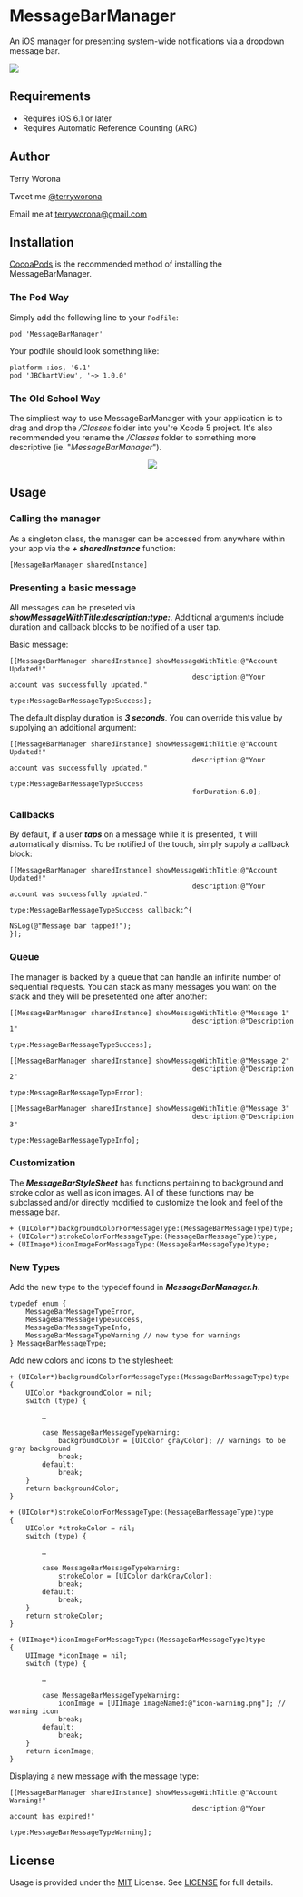 # MessageBarManager

An iOS manager for presenting system-wide notifications via a dropdown message bar. 

<img src="Screenshots/main.png">

## Requirements

- Requires iOS 6.1 or later
- Requires Automatic Reference Counting (ARC)

## Author

<p>
	Terry Worona
</p>

<p>
	Tweet me <a href="http://www.twitter.com/terryworona">@terryworona</a>
</p>

<p>
	Email me at <a href="mailto:terryworona@gmail.com">terryworona@gmail.com</a>
</p>

## Installation

<a href="http://cocoapods.org/" target="_blank">CocoaPods</a> is the recommended method of installing the MessageBarManager.

### The Pod Way

Simply add the following line to your <code>Podfile</code>:

	pod 'MessageBarManager'
	
Your podfile should look something like:

	platform :ios, '6.1'
	pod 'JBChartView', '~> 1.0.0'
	
### The Old School Way

The simpliest way to use MessageBarManager with your application is to drag and drop the <i>/Classes</i> folder into you're Xcode 5 project. It's also recommended you rename the <i>/Classes</i> folder to something more descriptive (ie. "<i>MessageBarManager</i>").

<center>
	<img src="Screenshots/installation.png">
</center>

## Usage

### Calling the manager

As a singleton class, the manager can be accessed from anywhere within your app via the ***+ sharedInstance*** function:

	[MessageBarManager sharedInstance]
	
### Presenting a basic message

All messages can be preseted via ***showMessageWithTitle:description:type:***. Additional arguments include duration and callback blocks to be notified of a user tap. 

Basic message:

    [[MessageBarManager sharedInstance] showMessageWithTitle:@"Account Updated!"
                                                 description:@"Your account was successfully updated."
                                                        type:MessageBarMessageTypeSuccess];


The default display duration is ***3 seconds***. You can override this value by supplying an additional argument:

    [[MessageBarManager sharedInstance] showMessageWithTitle:@"Account Updated!"
                                                 description:@"Your account was successfully updated."
                                                        type:MessageBarMessageTypeSuccess
                                                 forDuration:6.0];

### Callbacks

By default, if a user ***taps*** on a message while it is presented, it will automatically dismiss. To be notified of the touch, simply supply a callback block:


    [[MessageBarManager sharedInstance] showMessageWithTitle:@"Account Updated!"
                                                 description:@"Your account was successfully updated."
                                                        type:MessageBarMessageTypeSuccess callback:^{
                                                            NSLog(@"Message bar tapped!");
    }];
	
### Queue

The manager is backed by a queue that can handle an infinite number of sequential requests. You can stack as many messages you want on the stack and they will be presetented one after another:

    [[MessageBarManager sharedInstance] showMessageWithTitle:@"Message 1"
                                                 description:@"Description 1"
                                                        type:MessageBarMessageTypeSuccess];

    [[MessageBarManager sharedInstance] showMessageWithTitle:@"Message 2"
                                                 description:@"Description 2"
                                                        type:MessageBarMessageTypeError];

    [[MessageBarManager sharedInstance] showMessageWithTitle:@"Message 3"
                                                 description:@"Description 3"
                                                        type:MessageBarMessageTypeInfo];

### Customization

The ***MessageBarStyleSheet*** has functions pertaining to background and stroke color as well as icon images. All of these functions may be subclassed and/or directly modified to customize the look and feel of the message bar. 

	+ (UIColor*)backgroundColorForMessageType:(MessageBarMessageType)type;
	+ (UIColor*)strokeColorForMessageType:(MessageBarMessageType)type;
	+ (UIImage*)iconImageForMessageType:(MessageBarMessageType)type;

### New Types
	
Add the new type to the typedef found in ***MessageBarManager.h***. 

	typedef enum {
    	MessageBarMessageTypeError,
	    MessageBarMessageTypeSuccess,
    	MessageBarMessageTypeInfo,
	    MessageBarMessageTypeWarning // new type for warnings
	} MessageBarMessageType;
	
Add new colors and icons to the stylesheet:

	+ (UIColor*)backgroundColorForMessageType:(MessageBarMessageType)type
	{
    	UIColor *backgroundColor = nil;
	    switch (type) {
        
    	    …
		
			case MessageBarMessageTypeWarning:
            	backgroundColor = [UIColor grayColor]; // warnings to be gray background
	            break;
    	    default:
        	    break;
	    }
	    return backgroundColor;
	}
	
	+ (UIColor*)strokeColorForMessageType:(MessageBarMessageType)type
	{
    	UIColor *strokeColor = nil;
	    switch (type) {
        
    	    …
		
			case MessageBarMessageTypeWarning:
            	strokeColor = [UIColor darkGrayColor];
	            break;
    	    default:
        	    break;
	    }
	    return strokeColor;
	}
	
	+ (UIImage*)iconImageForMessageType:(MessageBarMessageType)type
	{
	    UIImage *iconImage = nil;
    	switch (type) {
    	
    		…
    	
	        case MessageBarMessageTypeWarning:
    	        iconImage = [UIImage imageNamed:@"icon-warning.png"]; // warning icon
        	    break;
	        default:
    	        break;
    	}
    	return iconImage;
	}

Displaying a new message with the message type:

    [[MessageBarManager sharedInstance] showMessageWithTitle:@"Account Warning!"
                                                 description:@"Your account has expired!"
                                                        type:MessageBarMessageTypeWarning];

## License

Usage is provided under the <a href="http://opensource.org/licenses/MIT" target="_blank">MIT</a> License. See <a href="LICENSE">LICENSE</a> for full details.
